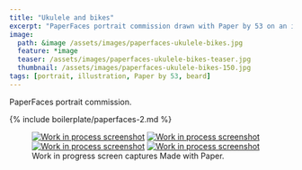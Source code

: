 ```yaml
---
title: "Ukulele and bikes"
excerpt: "PaperFaces portrait commission drawn with Paper by 53 on an iPad."
image: 
  path: &image /assets/images/paperfaces-ukulele-bikes.jpg 
  feature: *image
  teaser: /assets/images/paperfaces-ukulele-bikes-teaser.jpg
  thumbnail: /assets/images/paperfaces-ukulele-bikes-150.jpg
tags: [portrait, illustration, Paper by 53, beard]
---
```


PaperFaces portrait commission.

{% include boilerplate/paperfaces-2.md %}

<figure class="third">
	<a href="/assets/images/paperfaces-ukulele-bikes-process-1-lg.jpg"><img src="/assets/images/paperfaces-ukulele-bikes-process-1-600.jpg" alt="Work in process screenshot"></a>
	<a href="/assets/images/paperfaces-ukulele-bikes-process-2-lg.jpg"><img src="/assets/images/paperfaces-ukulele-bikes-process-2-600.jpg" alt="Work in process screenshot"></a>
	<a href="/assets/images/paperfaces-ukulele-bikes-process-3-lg.jpg"><img src="/assets/images/paperfaces-ukulele-bikes-process-3-600.jpg" alt="Work in process screenshot"></a>
  <a href="/assets/images/paperfaces-ukulele-bikes-process-4-lg.jpg"><img src="/assets/images/paperfaces-ukulele-bikes-process-4-600.jpg" alt="Work in process screenshot"></a>
	<figcaption>Work in progress screen captures Made with Paper.</figcaption>
</figure>
